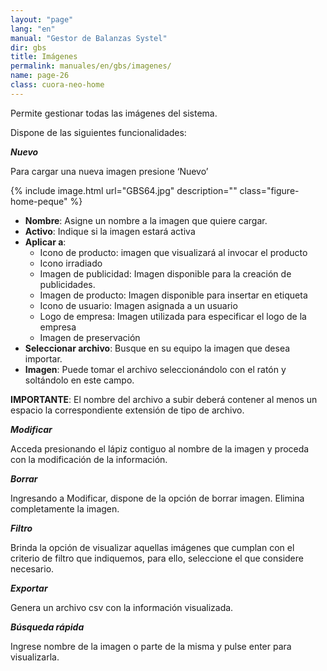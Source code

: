 ```yaml
---
layout: "page"
lang: "en"
manual: "Gestor de Balanzas Systel"
dir: gbs
title: Imágenes
permalink: manuales/en/gbs/imagenes/
name: page-26
class: cuora-neo-home
---
```

Permite gestionar todas las imágenes del sistema.

Dispone de las siguientes funcionalidades:

***Nuevo***

Para cargar una nueva imagen presione ‘Nuevo’

{% include image.html url="GBS64.jpg" description="" class="figure-home-peque" %}

- **Nombre**: Asigne un nombre a la imagen que quiere cargar.
- **Activo**: Indique si la imagen estará activa
- **Aplicar a**:
    - Icono de producto: imagen que visualizará al invocar el producto
    - Icono irradiado
    - Imagen de publicidad: Imagen disponible para la creación de publicidades.
    - Imagen de producto: Imagen disponible para insertar en etiqueta
    - Icono de usuario: Imagen asignada a un usuario
    - Logo de empresa: Imagen utilizada para especificar el logo de la empresa
    - Imagen de preservación 
- **Seleccionar archivo**: Busque en su equipo la imagen que desea importar.
- **Imagen**: Puede tomar el archivo seleccionándolo con el ratón y soltándolo en este campo.

**IMPORTANTE**: El nombre del archivo a subir deberá contener al menos un espacio la correspondiente extensión de tipo de archivo.

***Modificar***

Acceda presionando el lápiz contiguo al nombre de la imagen y proceda con la modificación de la información.

***Borrar***

Ingresando a Modificar, dispone de la opción de borrar imagen. Elimina completamente la imagen.

***Filtro***

Brinda la opción de visualizar aquellas imágenes que cumplan con el criterio de filtro que indiquemos, para ello, seleccione el que considere necesario.

***Exportar***

Genera un archivo csv con la información visualizada.

***Búsqueda rápida***

Ingrese nombre de la imagen o parte de la misma y pulse enter para visualizarla.
